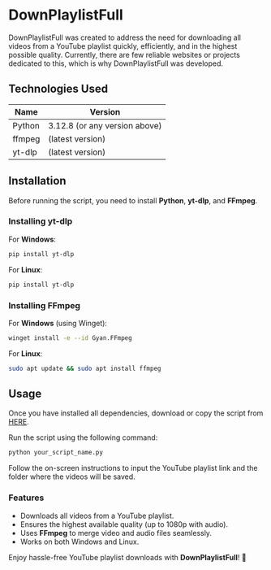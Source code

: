 # DownPlaylistFull

DownPlaylistFull was created to address the need for downloading all videos from a YouTube playlist quickly, efficiently, and in the highest possible quality. Currently, there are few reliable websites or projects dedicated to this, which is why DownPlaylistFull was developed.

## Technologies Used

| Name    | Version |
|---------|---------|
| Python  | 3.12.8 (or any version above) |
| ffmpeg  | (latest version) |
| yt-dlp  | (latest version) |



## Installation

Before running the script, you need to install **Python**, **yt-dlp**, and **FFmpeg**.

### Installing yt-dlp

For **Windows**:

```sh
pip install yt-dlp

```

For **Linux**:

```sh
pip install yt-dlp

```

### Installing FFmpeg

For **Windows** (using Winget):

```sh
winget install -e --id Gyan.FFmpeg

```

For **Linux**:

```sh
sudo apt update && sudo apt install ffmpeg

```

## Usage

Once you have installed all dependencies, download or copy the script from [HERE](https://github.com/DaviJoseMach/DownPlaylistFull/blob/main/down_playlist.py).

Run the script using the following command:

```sh
python your_script_name.py

```

Follow the on-screen instructions to input the YouTube playlist link and the folder where the videos will be saved.

### Features

-   Downloads all videos from a YouTube playlist.
-   Ensures the highest available quality (up to 1080p with audio).
-   Uses **FFmpeg** to merge video and audio files seamlessly.
-   Works on both Windows and Linux.

Enjoy hassle-free YouTube playlist downloads with **DownPlaylistFull**! 🚀

